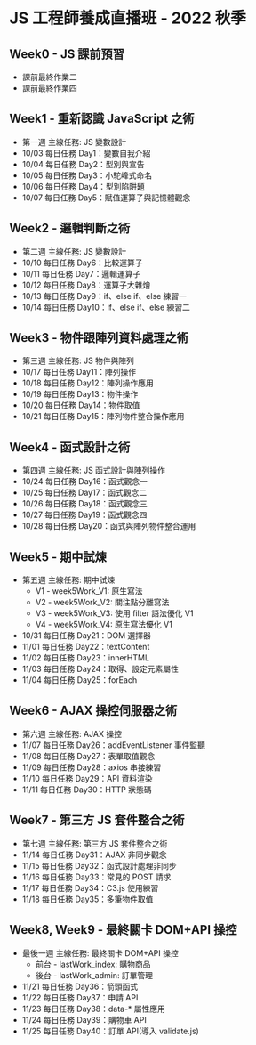 # JS 工程師養成直播班 - 2022 秋季
## Week0 - JS 課前預習
- 課前最終作業二
- 課前最終作業四
## Week1 - 重新認識 JavaScript 之術
- 第一週 主線任務: JS 變數設計
- 10/03 每日任務 Day1：變數自我介紹
- 10/04 每日任務 Day2：型別與宣告
- 10/05 每日任務 Day3：小駝峰式命名
- 10/06 每日任務 Day4：型別陷阱題
- 10/07 每日任務 Day5：賦值運算子與記憶體觀念
## Week2 - 邏輯判斷之術
- 第二週 主線任務: JS 變數設計
- 10/10 每日任務 Day6：比較運算子
- 10/11 每日任務 Day7：邏輯運算子
- 10/12 每日任務 Day8：運算子大雜燴
- 10/13 每日任務 Day9：if、else if、else 練習一
- 10/14 每日任務 Day10：if、else if、else 練習二
## Week3 - 物件跟陣列資料處理之術
- 第三週 主線任務: JS 物件與陣列
- 10/17 每日任務 Day11：陣列操作
- 10/18 每日任務 Day12：陣列操作應用
- 10/19 每日任務 Day13：物件操作
- 10/20 每日任務 Day14：物件取值
- 10/21 每日任務 Day15：陣列物件整合操作應用
## Week4 - 函式設計之術
- 第四週 主線任務: JS 函式設計與陣列操作
- 10/24 每日任務 Day16：函式觀念一
- 10/25 每日任務 Day17：函式觀念二
- 10/26 每日任務 Day18：函式觀念三
- 10/27 每日任務 Day19：函式觀念四
- 10/28 每日任務 Day20：函式與陣列物件整合運用
## Week5 - 期中試煉
- 第五週 主線任務: 期中試煉
  * V1 - week5Work_V1: 原生寫法
  * V2 - week5Work_V2: 關注點分離寫法
  * V3 - week5Work_V3: 使用 filter 語法優化 V1
  * V4 - week5Work_V4: 原生寫法優化 V1
- 10/31 每日任務 Day21：DOM 選擇器
- 11/01 每日任務 Day22：textContent
- 11/02 每日任務 Day23：innerHTML
- 11/03 每日任務 Day24：取得、設定元素屬性
- 11/04 每日任務 Day25：forEach
## Week6 - AJAX 操控伺服器之術
- 第六週 主線任務: AJAX 操控
- 11/07 每日任務 Day26：addEventListener 事件監聽
- 11/08 每日任務 Day27：表單取值觀念
- 11/09 每日任務 Day28：axios 串接練習
- 11/10 每日任務 Day29：API 資料渲染
- 11/11 每日任務 Day30：HTTP 狀態碼
## Week7 - 第三方 JS 套件整合之術
- 第七週 主線任務: 第三方 JS 套件整合之術
- 11/14 每日任務 Day31：AJAX 非同步觀念
- 11/15 每日任務 Day32：函式設計處理非同步
- 11/16 每日任務 Day33：常見的 POST 請求
- 11/17 每日任務 Day34：C3.js 使用練習
- 11/18 每日任務 Day35：多筆物件取值
## Week8, Week9 - 最終關卡 DOM+API 操控
- 最後一週 主線任務: 最終關卡 DOM+API 操控
  * 前台 - lastWork_index: 購物商品
  * 後台 - lastWork_admin: 訂單管理
- 11/21 每日任務 Day36：箭頭函式
- 11/22 每日任務 Day37：申請 API
- 11/23 每日任務 Day38：data-* 屬性應用
- 11/24 每日任務 Day39：購物車 API
- 11/25 每日任務 Day40：訂單 API(導入 validate.js)